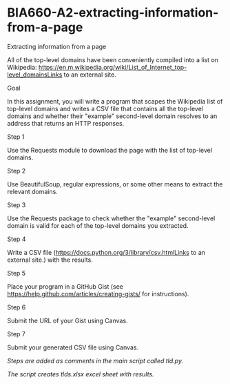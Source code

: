 # BIA660-A2-extracting-information-from-a-page
Extracting information from a page

All of the top-level domains have been conveniently compiled into a list on Wikipedia: https://en.m.wikipedia.org/wiki/List_of_Internet_top-level_domainsLinks to an external site.

Goal

In this assignment, you will write a program that scapes the Wikipedia list of top-level domains and writes a CSV file that contains all the top-level domains and whether their "example" second-level domain resolves to an address that returns an HTTP responses.

Step 1

Use the Requests module to download the page with the list of top-level domains.

Step 2

Use BeautifulSoup, regular expressions, or some other means to extract the relevant domains.

Step 3

Use the Requests package to check whether the "example" second-level domain is valid for each of the top-level domains you extracted.

Step 4

Write a CSV file (https://docs.python.org/3/library/csv.htmlLinks to an external site.) with the results.

Step 5

Place your program in a GitHub Gist (see https://help.github.com/articles/creating-gists/ for instructions).

Step 6

Submit the URL of your Gist using Canvas.

Step 7

Submit your generated CSV file using Canvas.


_Steps are added as comments in the main script called tld.py._

_The script creates tlds.xlsx excel sheet with results._